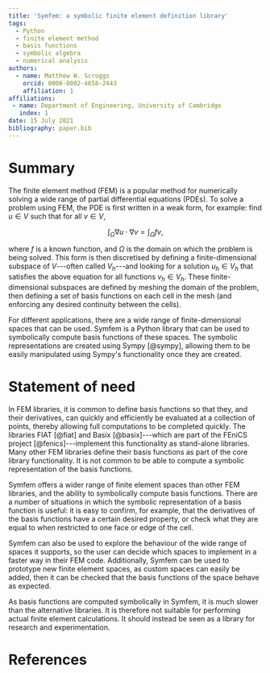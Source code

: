 ```yaml
---
title: 'Symfem: a symbolic finite element definition library'
tags:
  - Python
  - finite element method
  - basis functions
  - symbolic algebra
  - numerical analysis
authors:
  - name: Matthew W. Scroggs
    orcid: 0000-0002-4658-2443
    affiliation: 1
affiliations:
 - name: Department of Engineering, University of Cambridge
   index: 1
date: 15 July 2021
bibliography: paper.bib
---
```


# Summary

The finite element method (FEM) is a popular method for numerically solving a wide
range of partial differential equations (PDEs). To solve a problem using FEM, the PDE is first
written in a weak form, for example: find $u\in V$ such that for all $v\in V,$

$$\int_\Omega \nabla u\cdot\nabla v=\int_\Omega fv,$$

where $f$ is a known function, and $\Omega$ is the domain on which the problem is being solved.
This form is then discretised by defining a finite-dimensional subspace of $V$---often called
$V_h$---and looking for a solution $u_h\in V_h$ that satisfies the above equation for all functions
$v_h\in V_h$. These finite-dimensional subspaces are defined by meshing the domain of the problem,
then defining a set of basis functions on each cell in the mesh (and enforcing any desired
continuity between the cells).

For different applications, there are a wide range of finite-dimensional spaces that can be used.
Symfem is a Python library that can be used to symbolically compute basis functions of these
spaces. The symbolic representations are created using Sympy [@sympy], allowing
them to be easily manipulated using Sympy's functionality once they are created.

# Statement of need

In FEM libraries, it is common to define basis functions so that they, and their
derivatives, can quickly and efficiently be evaluated at a collection of points, thereby allowing
full computations to be completed quickly. The libraries FIAT [@fiat] and Basix [@basix]---which
are part of the FEniCS project [@fenics]---implement this functionality as stand-alone libraries.
Many other FEM libraries define their basis functions as part of the core library functionality.
It is not common to be able to compute a symbolic representation of the basis functions.

Symfem offers a wider range of finite element spaces than other FEM libraries, and the ability
to symbolically compute basis functions. There are a number of situations in which the symbolic
representation of a basis function is useful: it is easy to confirm, for example, that the
derivatives of the basis functions have a certain desired property, or check what they are
equal to when restricted to one face or edge of the cell.

Symfem can also be used to explore the behaviour of the wide range of spaces it supports, so the
user can decide which spaces to implement in a faster way in their FEM code. Additionally,
Symfem can be used to prototype new finite element spaces, as custom spaces can easily be
added, then it can be checked that the basis functions of the space behave as expected.

As basis functions are computed symbolically in Symfem, it is much slower than the alternative
libraries. It is therefore not suitable for performing actual finite element calculations. It
should instead be seen as a library for research and experimentation.

# References
